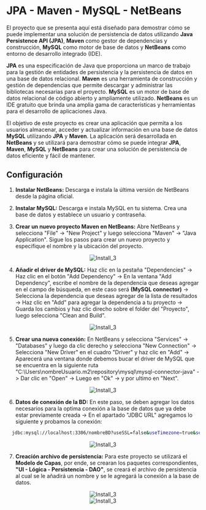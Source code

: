 # JPA - Maven - MySQL - NetBeans

El proyecto que se presenta aquí está diseñado para demostrar cómo se puede implementar una solución de persistencia de datos utilizando **Java Persistence API (JPA)**, **Maven** como gestor de dependencias y construcción, **MySQL** como motor de base de datos y **NetBeans** como entorno de desarrollo integrado (IDE).

**JPA** es una especificación de Java que proporciona un marco de trabajo para la gestión de entidades de persistencia y la persistencia de datos en una base de datos relacional. **Maven** es una herramienta de construcción y gestión de dependencias que permite descargar y administrar las bibliotecas necesarias para el proyecto. **MySQL** es un motor de base de datos relacional de código abierto y ampliamente utilizado. **NetBeans** es un IDE gratuito que brinda una amplia gama de características y herramientas para el desarrollo de aplicaciones Java.

El objetivo de este proyecto es crear una aplicación que permita a los usuarios almacenar, acceder y actualizar información en una base de datos **MySQL** utilizando **JPA** y **Maven**. La aplicación será desarrollada en **NetBeans** y se utilizará para demostrar cómo se puede integrar **JPA**, **Maven**, **MySQL** y **NetBeans** para crear una solución de persistencia de datos eficiente y fácil de mantener.

## Configuración

1. **Instalar NetBeans:** Descarga e instala la última versión de NetBeans desde la página oficial.

2. **Instalar MySQL:** Descarga e instala MySQL en tu sistema. Crea una base de datos y establece un usuario y contraseña.

3. **Crear un nuevo proyecto Maven en NetBeans:** Abre NetBeans y selecciona "File" -> "New Project" y luego selecciona "Maven" -> "Java Application". Sigue los pasos para crear un nuevo proyecto y especifique el nombre y la ubicación del proyecto.

<div align="center">
<img src="https://user-images.githubusercontent.com/40324908/214440337-6feccc6a-5b60-4817-ad7d-eb86c18b4ecb.PNG" alt="Install_3">
</div>

4. **Añadir el driver de MySQL:** Haz clic en la pestaña "Dependencies" -> Haz clic en el botón "Add Dependency" -> En la ventana "Add Dependency", escribe el nombre de la dependencia que deseas agregar en el campo de búsqueda, en este caso será **(MySQL connector)** -> Selecciona la dependencia que deseas agregar de la lista de resultados -> Haz clic en "Add" para agregar la dependencia a tu proyecto -> Guarda los cambios y haz clic direcho sobre el folder del "Proyecto", luego selecciona "Clean and Build".

<div align="center">
<img src="https://user-images.githubusercontent.com/40324908/214440337-6feccc6a-5b60-4817-ad7d-eb86c18b4ecb.PNG" alt="Install_3">
</div>

5. **Crear una nueva conexión:** En NetBeans y selecciona "Services" -> "Databases" y luego da clic derecho y selecciona "New Connection" -> Selecciona "New Driver" en el cuadro "Driver" y haz clic en "Add" -> Aparecerá una ventana donde debemos bucar el driver de MySQL que se encuentra en la siguiente ruta "C:\Users\nombreUsuario\.m2\repository\mysql\mysql-connector-java" -> Dar clic en "Open" -> Luego en "Ok"  -> y por ultimo en "Next".

<div align="center">
<img src="https://user-images.githubusercontent.com/40324908/214440337-6feccc6a-5b60-4817-ad7d-eb86c18b4ecb.PNG" alt="Install_3">
</div>

6. **Datos de conexión de la BD:** En este paso, se deben agregar los datos necesarios para la optima conexión a la base de datos que ya debe estar previamente creada -> En el apartado "JDBC URL" agregamos lo siguiente y probamos la conexión: 

```bash
  jdbc:mysql://localhost:3306/nombreBD?useSSL=false&useTimezone=true&serverTimezone=UTC
```

<div align="center">
<img src="https://user-images.githubusercontent.com/40324908/214440337-6feccc6a-5b60-4817-ad7d-eb86c18b4ecb.PNG" alt="Install_3">
</div>

7. **Creación archivo de persistencia:** Para este proyecto se utilizará el **Modelo de Capas**, por ende, se crearan los paquetes correspondientes, **"UI - Lógica - Persistencia - DAO"**, se creará el archivo de persistencia al cual se le añadirá un nombre y se le agregará la conexión a la base de datos. 

<div align="center">
<img src="https://user-images.githubusercontent.com/40324908/214440337-6feccc6a-5b60-4817-ad7d-eb86c18b4ecb.PNG" alt="Install_3">
</div>

<div align="center">
<img src="https://user-images.githubusercontent.com/40324908/214440337-6feccc6a-5b60-4817-ad7d-eb86c18b4ecb.PNG" alt="Install_3">
</div>